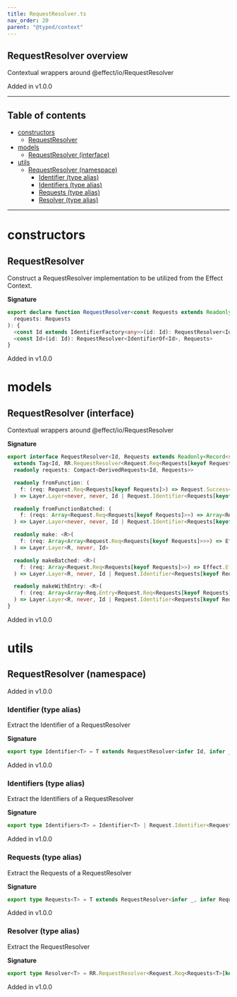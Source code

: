 ```yaml
---
title: RequestResolver.ts
nav_order: 20
parent: "@typed/context"
---
```


## RequestResolver overview

Contextual wrappers around @effect/io/RequestResolver

Added in v1.0.0

---

<h2 class="text-delta">Table of contents</h2>

- [constructors](#constructors)
  - [RequestResolver](#requestresolver)
- [models](#models)
  - [RequestResolver (interface)](#requestresolver-interface)
- [utils](#utils)
  - [RequestResolver (namespace)](#requestresolver-namespace)
    - [Identifier (type alias)](#identifier-type-alias)
    - [Identifiers (type alias)](#identifiers-type-alias)
    - [Requests (type alias)](#requests-type-alias)
    - [Resolver (type alias)](#resolver-type-alias)

---

# constructors

## RequestResolver

Construct a RequestResolver implementation to be utilized from the Effect Context.

**Signature**

```ts
export declare function RequestResolver<const Requests extends Readonly<Record<string, Request<any, any, any>>>>(
  requests: Requests
): {
  <const Id extends IdentifierFactory<any>>(id: Id): RequestResolver<IdentifierOf<Id>, Requests>
  <const Id>(id: Id): RequestResolver<IdentifierOf<Id>, Requests>
}
```

Added in v1.0.0

# models

## RequestResolver (interface)

Contextual wrappers around @effect/io/RequestResolver

**Signature**

```ts
export interface RequestResolver<Id, Requests extends Readonly<Record<string, Request<any, any, any>>>>
  extends Tag<Id, RR.RequestResolver<Request.Req<Requests[keyof Requests]>>> {
  readonly requests: Compact<DerivedRequests<Id, Requests>>

  readonly fromFunction: (
    f: (req: Request.Req<Requests[keyof Requests]>) => Request.Success<Requests[keyof Requests]>
  ) => Layer.Layer<never, never, Id | Request.Identifier<Requests[keyof Requests]>>

  readonly fromFunctionBatched: (
    f: (reqs: Array<Request.Req<Requests[keyof Requests]>>) => Array<Request.Success<Requests[keyof Requests]>>
  ) => Layer.Layer<never, never, Id | Request.Identifier<Requests[keyof Requests]>>

  readonly make: <R>(
    f: (req: Array<Array<Request.Req<Requests[keyof Requests]>>>) => Effect.Effect<R, never, void>
  ) => Layer.Layer<R, never, Id>

  readonly makeBatched: <R>(
    f: (req: Array<Request.Req<Requests[keyof Requests]>>) => Effect.Effect<R, never, void>
  ) => Layer.Layer<R, never, Id | Request.Identifier<Requests[keyof Requests]>>

  readonly makeWithEntry: <R>(
    f: (req: Array<Array<Req.Entry<Request.Req<Requests[keyof Requests]>>>>) => Effect.Effect<R, never, void>
  ) => Layer.Layer<R, never, Id | Request.Identifier<Requests[keyof Requests]>>
}
```

Added in v1.0.0

# utils

## RequestResolver (namespace)

Added in v1.0.0

### Identifier (type alias)

Extract the Identifier of a RequestResolver

**Signature**

```ts
export type Identifier<T> = T extends RequestResolver<infer Id, infer _> ? Id : never
```

Added in v1.0.0

### Identifiers (type alias)

Extract the Identifiers of a RequestResolver

**Signature**

```ts
export type Identifiers<T> = Identifier<T> | Request.Identifier<Requests<T>>
```

Added in v1.0.0

### Requests (type alias)

Extract the Requests of a RequestResolver

**Signature**

```ts
export type Requests<T> = T extends RequestResolver<infer _, infer Requests> ? Requests : never
```

Added in v1.0.0

### Resolver (type alias)

Extract the RequestResolver

**Signature**

```ts
export type Resolver<T> = RR.RequestResolver<Request.Req<Requests<T>[keyof Requests<T>]>, Identifiers<T>>
```

Added in v1.0.0
